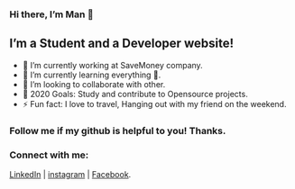 ### Hi there, I’m Man 👋
## I’m a Student and a Developer website!
- 🔭 I’m currently working at SaveMoney company.
- 🌱 I’m currently learning everything 🤣.
- 👯 I’m looking to collaborate with other.
- 🥅 2020 Goals: Study and contribute to Opensource projects.
- ⚡ Fun fact: I love to travel, Hanging out with my friend on the weekend.

### Follow me if my github is helpful to you! Thanks.

### Connect with me:
[LinkedIn](https://www.linkedin.com/in/nguyen-hoang-man-798a881aa) | [instagram](https://www.instagram.com/hoangman188) | [Facebook](https://www.facebook.com/hoangman188).
